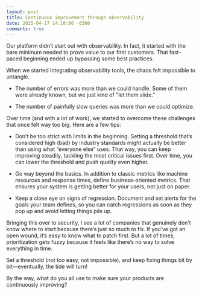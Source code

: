 ```yaml
---
layout: post
title: Continuous improvement through observability
date: 2025-04-17 14:10:00 -0300
comments: true
---
```


Our platform didn’t start out with observability. In fact, it started with the
bare minimum needed to prove value to our first customers. That fast-paced
beginning ended up bypassing some best practices.

When we started integrating observability tools, the chaos felt impossible to
untangle.

- The number of errors was more than we could handle. Some of them were already
known, but we just kind of "let them slide."

- The number of painfully slow queries was more than we could optimize.

Over time (and with a lot of work), we started to overcome these challenges that
once felt way too big. Here are a few tips:

- Don’t be too strict with limits in the beginning. Setting a threshold that’s
  considered high (bad) by industry standards might actually be better than
  using what “everyone else” uses. That way, you can keep improving steadily,
  tackling the most critical issues first. Over time, you can lower the
  threshold and push quality even higher.

- Go way beyond the basics. In addition to classic metrics like machine
  resources and response times, define business-oriented metrics. That ensures
  your system is getting better for your users, not just on paper.

- Keep a close eye on signs of regression. Document and set alerts for the goals
  your team defines, so you can catch regressions as soon as they pop up and
  avoid letting things pile up.

Bringing this over to security, I see a lot of companies that genuinely don’t
know where to start because there’s just so much to fix. If you’ve got an open
wound, it’s easy to know what to patch first. But a lot of times, prioritization
gets fuzzy because it feels like there’s no way to solve everything in time.

Set a threshold (not too easy, not impossible), and keep fixing things bit by
bit—eventually, the tide will turn!

By the way, what do you all use to make sure your products are continuously
improving?
